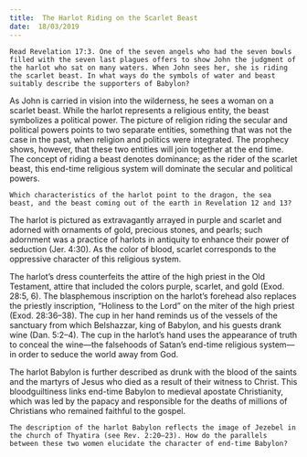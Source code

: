 ```yaml
---
title:  The Harlot Riding on the Scarlet Beast
date:  18/03/2019
---
```


`Read Revelation 17:3. One of the seven angels who had the seven bowls filled with the seven last plagues offers to show John the judgment of the harlot who sat on many waters. When John sees her, she is riding the scarlet beast. In what ways do the symbols of water and beast suitably describe the supporters of Babylon?`

As John is carried in vision into the wilderness, he sees a woman on a scarlet beast. While the harlot represents a religious entity, the beast symbolizes a political power. The picture of religion riding the secular and political powers points to two separate entities, something that was not the case in the past, when religion and politics were integrated. The prophecy shows, however, that these two entities will join together at the end time. The concept of riding a beast denotes dominance; as the rider of the scarlet beast, this end-time religious system will dominate the secular and political powers.

`Which characteristics of the harlot point to the dragon, the sea beast, and the beast coming out of the earth in Revelation 12 and 13?`

The harlot is pictured as extravagantly arrayed in purple and scarlet and adorned with ornaments of gold, precious stones, and pearls; such adornment was a practice of harlots in antiquity to enhance their power of seduction (Jer. 4:30). As the color of blood, scarlet corresponds to the oppressive character of this religious system.

The harlot’s dress counterfeits the attire of the high priest in the Old Testament, attire that included the colors purple, scarlet, and gold (Exod. 28:5, 6). The blasphemous inscription on the harlot’s forehead also replaces the priestly inscription, “Holiness to the Lord” on the miter of the high priest (Exod. 28:36–38). The cup in her hand reminds us of the vessels of the sanctuary from which Belshazzar, king of Babylon, and his guests drank wine (Dan. 5:2–4). The cup in the harlot’s hand uses the appearance of truth to conceal the wine—the falsehoods of Satan’s end-time religious system—in order to seduce the world away from God.

The harlot Babylon is further described as drunk with the blood of the saints and the martyrs of Jesus who died as a result of their witness to Christ. This bloodguiltiness links end-time Babylon to medieval apostate Christianity, which was led by the papacy and responsible for the deaths of millions of Christians who remained faithful to the gospel.

`The description of the harlot Babylon reflects the image of Jezebel in the church of Thyatira (see Rev. 2:20–23). How do the parallels between these two women elucidate the character of end-time Babylon?`